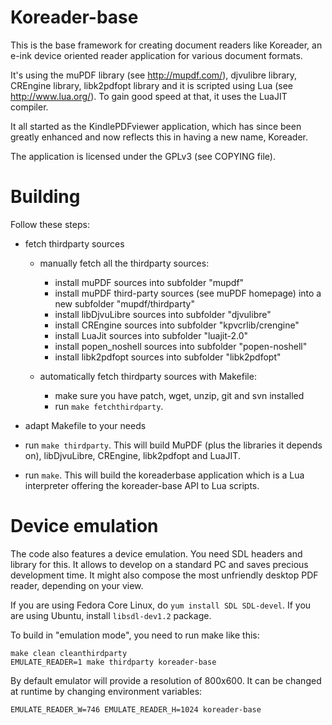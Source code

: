 Koreader-base
=============

This is the base framework for creating document readers like Koreader,
an e-ink device oriented reader application for various document formats.

It's using the muPDF library (see http://mupdf.com/), djvulibre library,
CREngine library, libk2pdfopt library and it is scripted using Lua (see
http://www.lua.org/). To gain good speed at that, it uses the LuaJIT compiler.

It all started as the KindlePDFviewer application, which has since been
greatly enhanced and now reflects this in having a new name, Koreader.

The application is licensed under the GPLv3 (see COPYING file).


Building
========

Follow these steps:

* fetch thirdparty sources
	* manually fetch all the thirdparty sources:
		* install muPDF sources into subfolder "mupdf"
		* install muPDF third-party sources (see muPDF homepage) into a new
		subfolder "mupdf/thirdparty"
		* install libDjvuLibre sources into subfolder "djvulibre"
		* install CREngine sources into subfolder "kpvcrlib/crengine"
		* install LuaJit sources into subfolder "luajit-2.0"
		* install popen_noshell sources into subfolder "popen-noshell"
		* install libk2pdfopt sources into subfolder "libk2pdfopt"

	* automatically fetch thirdparty sources with Makefile:
		* make sure you have patch, wget, unzip, git and svn installed
		* run `make fetchthirdparty`.

* adapt Makefile to your needs

* run `make thirdparty`. This will build MuPDF (plus the libraries it depends
  on), libDjvuLibre, CREngine, libk2pdfopt and LuaJIT.

* run `make`. This will build the koreaderbase application which is a Lua
  interpreter offering the koreader-base API to Lua scripts.


Device emulation
================

The code also features a device emulation. You need SDL headers and library
for this. It allows to develop on a standard PC and saves precious development
time. It might also compose the most unfriendly desktop PDF reader, depending
on your view.

If you are using Fedora Core Linux, do `yum install SDL SDL-devel`.
If you are using Ubuntu, install `libsdl-dev1.2` package.

To build in "emulation mode", you need to run make like this:

```
make clean cleanthirdparty
EMULATE_READER=1 make thirdparty koreader-base
```

By default emulator will provide a resolution of 800x600. It can be
changed at runtime by changing environment variables:

```
EMULATE_READER_W=746 EMULATE_READER_H=1024 koreader-base
```
